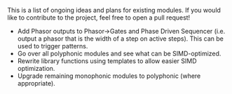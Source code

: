 This is a list of ongoing ideas and plans for existing modules. If you would like to contribute to the project, feel free to open a pull request!

- Add Phasor outputs to Phasor->Gates and Phase Driven Sequencer (i.e. output a phasor that is the width of a step on active steps). This can be used to trigger patterns.
- Go over all polyphonic modules and see what can be SIMD-optimized.
- Rewrite library functions using templates to allow easier SIMD optimization.
- Upgrade remaining monophonic modules to polyphonic (where appropriate).